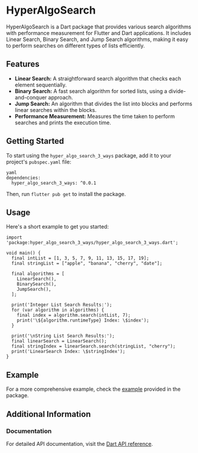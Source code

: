 
# HyperAlgoSearch

HyperAlgoSearch is a Dart package that provides various search algorithms with performance measurement for Flutter and Dart applications. It includes Linear Search, Binary Search, and Jump Search algorithms, making it easy to perform searches on different types of lists efficiently.

## Features

- **Linear Search:** A straightforward search algorithm that checks each element sequentially.
- **Binary Search:** A fast search algorithm for sorted lists, using a divide-and-conquer approach.
- **Jump Search:** An algorithm that divides the list into blocks and performs linear searches within the blocks.
- **Performance Measurement:** Measures the time taken to perform searches and prints the execution time.

## Getting Started

To start using the `hyper_algo_search_3_ways` package, add it to your project's `pubspec.yaml` file:

```
yaml
dependencies:
  hyper_algo_search_3_ways: ^0.0.1
```

Then, run `flutter pub get` to install the package.

## Usage

Here's a short example to get you started:

```
import 'package:hyper_algo_search_3_ways/hyper_algo_search_3_ways.dart';

void main() {
  final intList = [1, 3, 5, 7, 9, 11, 13, 15, 17, 19];
  final stringList = ["apple", "banana", "cherry", "date"];

  final algorithms = [
    LinearSearch(),
    BinarySearch(),
    JumpSearch(),
  ];

  print('Integer List Search Results:');
  for (var algorithm in algorithms) {
    final index = algorithm.search(intList, 7);
    print('\${algorithm.runtimeType} Index: \$index');
  }

  print('\nString List Search Results:');
  final linearSearch = LinearSearch();
  final stringIndex = linearSearch.search(stringList, "cherry");
  print('LinearSearch Index: \$stringIndex');
}
```

## Example

For a more comprehensive example, check the [example](example/hyper_algo_search_3_ways_example.dart) provided in the package.

## Additional Information

### Documentation

For detailed API documentation, visit the [Dart API reference](https://pub.dev/documentation/hyper_algo_search_3_ways/latest/).
